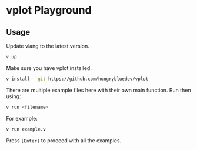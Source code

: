 # vplot Playground

## Usage

Update vlang to the latest version.

```bash
v up
```

Make sure you have vplot installed.

```bash
v install --git https://github.com/hungrybluedev/vplot
```

There are multiple example files here with their own main function. Run then using:

```bash
v run <filename>
```

For example:

```bash
v run example.v
```

Press `[Enter]` to proceed with all the examples.
